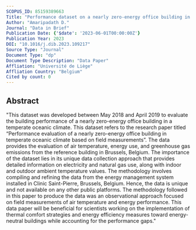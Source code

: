 ```yaml
---
SCOPUS_ID: 85159389663
Title: "Performance dataset on a nearly zero-energy office building in temperate oceanic climate based on field measurements"
Author: "Amaripadath D."
Journal: "Data in Brief"
Publication Date: {'$date': '2023-06-01T00:00:00Z'}
Publication Year: 2023
DOI: "10.1016/j.dib.2023.109217"
Source Type: "Journal"
Document Type: "dp"
Document Type Description: "Data Paper"
Affliation: "Université de Liège"
Affliation Country: "Belgium"
Cited by count: 0
---
```


## Abstract
"This dataset was developed between May 2018 and April 2019 to evaluate the building performance of a nearly zero-energy office building in a temperate oceanic climate. This dataset refers to the research paper titled “Performance evaluation of a nearly zero-energy office building in temperate oceanic climate based on field measurements”. The data provides the evaluation of air temperature, energy use, and greenhouse gas emissions from the reference building in Brussels, Belgium. The importance of the dataset lies in its unique data collection approach that provides detailed information on electricity and natural gas use, along with indoor and outdoor ambient temperature values. The methodology involves compiling and refining the data from the energy management system installed in Clinic Saint-Pierre, Brussels, Belgium. Hence, the data is unique and not available on any other public platforms. The methodology followed in this paper to produce the data was an observational approach focused on field measurements of air temperature and energy performance. This data paper will be beneficial for scientists working on the implementation of thermal comfort strategies and energy efficiency measures toward energy-neutral buildings while accounting for the performance gaps."
